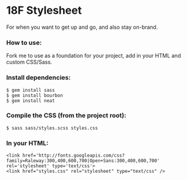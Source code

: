 18F Stylesheet
======================

For when you want to get up and go, and also stay on-brand.

### How to use:
Fork me to use as a foundation for your project, add in your HTML and custom CSS/Sass.

### Install dependencies:
```
$ gem install sass
$ gem install bourbon
$ gem install neat
```

### Compile the CSS (from the project root): 
```
$ sass sass/styles.scss styles.css
```

### In your HTML:

```
<link href='http://fonts.googleapis.com/css?family=Raleway:300,400,600,700|Open+Sans:300,400,600,700' rel='stylesheet' type='text/css'>
<link href="styles.css" rel="stylesheet" type="text/css" />
```
